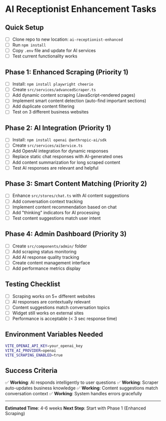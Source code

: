 # AI Receptionist Enhancement Tasks

## Quick Setup
- [ ] Clone repo to new location: `ai-receptionist-enhanced`
- [ ] Run `npm install`
- [ ] Copy `.env` file and update for AI services
- [ ] Test current functionality works

## Phase 1: Enhanced Scraping (Priority 1)
- [ ] Install: `npm install playwright cheerio`
- [ ] Create `src/services/advancedScraper.ts`
- [ ] Add dynamic content scraping (JavaScript-rendered pages)
- [ ] Implement smart content detection (auto-find important sections)
- [ ] Add duplicate content filtering
- [ ] Test on 3 different business websites

## Phase 2: AI Integration (Priority 1)
- [ ] Install: `npm install openai @anthropic-ai/sdk`
- [ ] Create `src/services/aiService.ts`
- [ ] Add OpenAI integration for dynamic responses
- [ ] Replace static chat responses with AI-generated ones
- [ ] Add content summarization for long scraped content
- [ ] Test AI responses are relevant and helpful

## Phase 3: Smart Content Matching (Priority 2)
- [ ] Enhance `src/stores/chat.ts` with AI content suggestions
- [ ] Add conversation context tracking
- [ ] Implement content recommendation based on chat
- [ ] Add "thinking" indicators for AI processing
- [ ] Test content suggestions match user intent

## Phase 4: Admin Dashboard (Priority 3)
- [ ] Create `src/components/admin/` folder
- [ ] Add scraping status monitoring
- [ ] Add AI response quality tracking
- [ ] Create content management interface
- [ ] Add performance metrics display

## Testing Checklist
- [ ] Scraping works on 5+ different websites
- [ ] AI responses are contextually relevant
- [ ] Content suggestions match conversation topics
- [ ] Widget still works on external sites
- [ ] Performance is acceptable (< 3 sec response time)

## Environment Variables Needed
```bash
VITE_OPENAI_API_KEY=your_openai_key
VITE_AI_PROVIDER=openai
VITE_SCRAPING_ENABLED=true
```

## Success Criteria
✅ **Working**: AI responds intelligently to user questions
✅ **Working**: Scraper auto-updates business knowledge
✅ **Working**: Content suggestions match conversation context
✅ **Working**: System handles errors gracefully

---
**Estimated Time**: 4-6 weeks
**Next Step**: Start with Phase 1 (Enhanced Scraping)